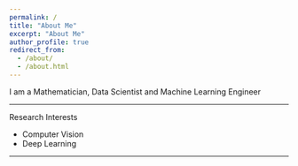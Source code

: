 ```yaml
---
permalink: /
title: "About Me"
excerpt: "About Me"
author_profile: true
redirect_from: 
  - /about/
  - /about.html
---
```



I am a Mathematician, Data Scientist and Machine Learning Engineer



---
Research Interests

* Computer Vision
* Deep Learning 

---
